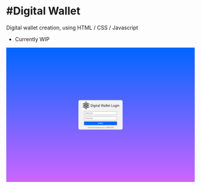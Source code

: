 <h1>#Digital Wallet</h1>

Digital wallet creation, using HTML / CSS / Javascript
- Currently WIP

<img src="login.PNG">
